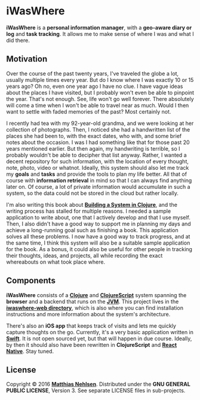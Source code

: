 # iWasWhere

**iWasWhere** is a **personal information manager**, with a **geo-aware diary or log** and **task tracking**. It allows me to make sense of where I was and what I did there.


## Motivation

Over the course of the past twenty years, I've traveled the globe a lot, usually multiple times every year. But do I know where I was exactly 10 or 15 years ago? Oh no, even one year ago I have no clue. I have vague ideas about the places I have visited, but I probably won't even be able to pinpoint the year. That's not enough. See, life won't go well forever. There absolutely will come a time when I won't be able to travel near as much. Would I then want to settle with faded memories of the past? Most certainly not.

I recently had tea with my 92-year-old grandma, and we were looking at her collection of photographs. Then, I noticed she had a handwritten list of the places she had been to, with the exact dates, who with, and some brief notes about the occasion. I was I had something like that for those past 20 years mentioned earlier. But then again, my handwriting is terrible, so I probably wouldn't be able to decipher that list anyway. Rather, I wanted a decent repository for such information, with the location of every thought, note, photo, video or whatnot. Ideally, this system should also let me track my **goals** and **tasks** and provide the tools to plan my life better. All that of course with **information retrieval** in mind so that I can always find anything later on. Of course, a lot of private information would accumulate in such a system, so the data could not be stored in the cloud but rather locally.

I'm also writing this book about **[Building a System in Clojure](https://leanpub.com/building-a-system-in-clojure)**, and the writing process has stalled for multiple reasons. I needed a sample application to write about, one that I actively develop and that I use myself. Then, I also didn't have a good way to support me in planning my days and achieve a long-running goal such as finishing a book. This application solves all these problems. I now have a good way to track progress, and at the same time, I think this system will also be a suitable sample application for the book. As a bonus, it could also be useful for other people in tracking their thoughts, ideas, and projects, all while recording the exact whereabouts on what took place where.


## Components

**iWasWhere** consists of a **[Clojure](https://clojure.org/)** and **[ClojureScript](https://github.com/clojure/clojurescript)** system spanning the **browser** and a backend that runs on the **[JVM](https://en.wikipedia.org/wiki/Java_virtual_machine)**. This project lives in the **[iwaswhere-web directory](https://github.com/matthiasn/iWasWhere/tree/master/iwaswhere-web)**, which is also where you can find installation instructions and more information about the system's architecture.

There's also an **iOS app** that keeps track of visits and lets me quickly capture thoughts on the go. Currently, it's a very basic application written in **[Swift](https://swift.org/)**. It is not open sourced yet, but that will happen in due course. Ideally, by then it should also have been rewritten in **ClojureScript** and **[React Native](https://facebook.github.io/react-native/)**. Stay tuned.



## License
Copyright © 2016 **[Matthias Nehlsen](http://www.matthiasnehlsen.com)**. Distributed under the **GNU GENERAL PUBLIC LICENSE**, Version 3. See separate LICENSE files in sub-projects.